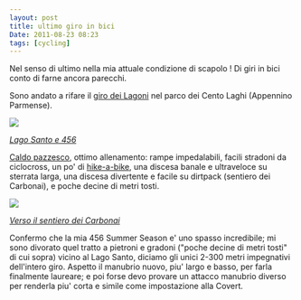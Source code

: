 ```yaml
---
layout: post
title: ultimo giro in bici
Date: 2011-08-23 08:23
tags: [cycling]
---
```

 

Nel senso di ultimo nella mia attuale condizione di scapolo ! Di giri in bici
conto di farne ancora parecchi.

Sono andato a rifare il [giro dei Lagoni](http://connect.garmin.com/activity/108678682) nel parco dei Cento Laghi (Appennino Parmense).

![](http://farm7.static.flickr.com/6190/6071887555_9f5b5f4f47.jpg)

[_Lago Santo e 456_](http://www.flickr.com/photos/aadm/6071887555/)

[Caldo pazzesco](http://www.flickr.com/photos/aadm/6071886777/), ottimo
allenamento: rampe impedalabili, facili stradoni da ciclocross, un po' di
[hike-a-bike](http://www.flickr.com/photos/aadm/6071882227/), una discesa
banale e ultraveloce su sterrata larga, una discesa divertente e facile su
dirtpack (sentiero dei Carbonai), e poche decine di metri tosti.

![](http://farm7.static.flickr.com/6186/6071889783_5af9256ae9.jpg)

[_Verso il sentiero dei Carbonai_](http://www.flickr.com/photos/aadm/6071889783/)

Confermo che la mia 456 Summer Season e' uno spasso incredibile; mi sono
divorato quel tratto a pietroni e gradoni ("poche decine di metri tosti" di
cui sopra) vicino al Lago Santo, diciamo gli unici 2-300 metri impegnativi
dell'intero giro. Aspetto il manubrio nuovo, piu' largo e basso, per farla
finalmente laureare; e poi forse devo provare un attacco manubrio diverso per
renderla piu' corta e simile come impostazione alla Covert.

